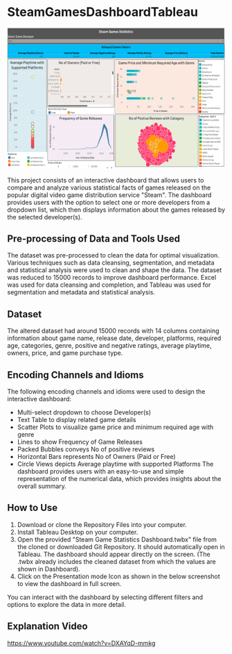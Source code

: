 # SteamGamesDashboardTableau #


![Screenshot](dashboard.png)


This project consists of an interactive dashboard that allows users to compare and analyze various statistical facts of games released on the popular digital video game distribution service "Steam". The dashboard provides users with the option to select one or more developers from a dropdown list, which then displays information about the games released by the selected developer(s).

## Pre-processing of Data and Tools Used ##

The dataset was pre-processed to clean the data for optimal visualization. Various techniques such as data cleansing, segmentation, and metadata and statistical analysis were used to clean and shape the data. The dataset was reduced to 15000 records to improve dashboard performance. Excel was used for data cleansing and completion, and Tableau was used for segmentation and metadata and statistical analysis.

## Dataset ##

The altered dataset had around 15000 records with 14 columns containing information about game name, release date, developer, platforms, required age, categories, genre, positive and negative ratings, average playtime, owners, price, and game purchase type.

## Encoding Channels and Idioms ##

The following encoding channels and idioms were used to design the interactive dashboard:

 - Multi-select dropdown to choose Developer(s)
 - Text Table to display related game details
 - Scatter Plots to visualize game price and minimum required age with genre
 - Lines to show Frequency of Game Releases 
 - Packed Bubbles conveys No of positive reviews
 - Horizontal Bars represents No of Owners (Paid or Free)
 - Circle Views depicts Average playtime with supported Platforms 
The dashboard provides users with an easy-to-use and simple representation of the numerical data, which provides insights about the overall summary.

## How to Use ##

1. Download or clone the Repository Files into your computer.
2. Install Tableau Desktop on your computer.
3. Open the provided "Steam Game Statistics Dashboard.twbx" file from the cloned or downloaded Git Repository. It should automatically open in Tableau.
The dashboard should appear directly on the screen. (The .twbx already includes the cleaned dataset from which the values are shown in Dashboard).
4. Click on the Presentation mode Icon as shown in the below screenshot to view the dashboard in full screen.

You can interact with the dashboard by selecting different filters and options to explore the data in more detail.

## Explanation Video ##

https://www.youtube.com/watch?v=DXAYqD-mmkg

